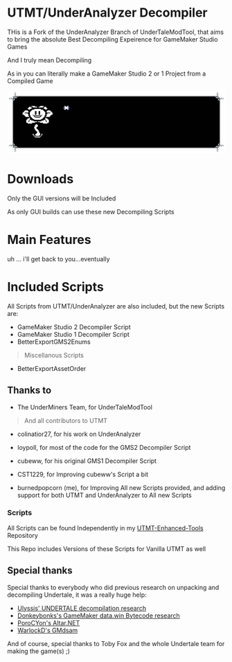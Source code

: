# UTMT/UnderAnalyzer Decompiler
THis is a Fork of the UnderAnalyzer Branch of UnderTaleModTool, that aims to bring the absolute Best Decompiling Expeirence for GameMaker Studio Games

And I truly mean Decompiling

As in you can literally make a GameMaker Studio 2 or 1 Project from a Compiled Game


![Flowey: Now YOU are TRULEY the GOD of this world.](images/flowey.gif)


# Downloads

Only the GUI versions will be Included

As only GUI builds can use these new Decompiling Scripts

# Main Features

uh ... i'll get back to you...eventually

# Included Scripts

All Scripts from UTMT/UnderAnalyzer are also included, but the new Scripts are:

- GameMaker Studio 2 Decompiler Script
- GameMaker Studio 1 Decompiler Script
- BetterExportGMS2Enums

> Miscellanous Scripts

- BetterExportAssetOrder

## Thanks to
* The UnderMiners Team, for UnderTaleModTool
> And all contributors to UTMT

* colinatior27, for his work on UnderAnalyzer
* loypoll, for most of the code for the GMS2 Decompiler Script
* cubeww, for his original GMS1 Decompiler Script
* CST1229, for Improving cubeww's Script a bit

* burnedpopcorn (me), for Improving All new Scripts provided, and adding support for both UTMT and UnderAnalyzer to All new Scripts

### Scripts
All Scripts can be found Independently in my [UTMT-Enhanced-Tools](https://github.com/burnedpopcorn/UTMT-Enhanced-Tools) Repository

This Repo includes Versions of these Scripts for Vanilla UTMT as well

## Special thanks

Special thanks to everybody who did previous research on unpacking and decompiling Undertale, it was a really huge help:

* [Ulyssis' UNDERTALE decompilation research](https://pcy.ulyssis.be/undertale/)
* [Donkeybonks's GameMaker data.win Bytecode research](https://web.archive.org/web/20191126144953if_/https://github.com/donkeybonks/acolyte/wiki/Bytecode)
* [PoroCYon's Altar.NET](https://github.com/PoroCYon/Altar.NET)
* [WarlockD's GMdsam](https://github.com/WarlockD/GMdsam)

And of course, special thanks to Toby Fox and the whole Undertale team for making the game(s) ;)
